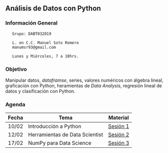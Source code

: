 ## Análisis de Datos con Python

### Información General

```
   Grupo: DABT032019

   L. en C.C. Manuel Soto Romero
   manumsr93@gmail.com

   Lunes y Miércoles, 7 a 10hrs.
```

### Objetivo

Manipular datos, *dataframse*, series, valores numéricos con álgebra lineal, graficación con Python, heramientas de *Data Analysis*, regresión lineal de datos y clasificación con Python.

### Agenda

| Fecha | Tema                                             | Material |
|-------|--------------------------------------------------|----------|
| 10/02 | Introducción a Python                            | [Sesión 1](Sesion-01/Readme.md) |
| 12/02 | Herramientas de Data Scientist                   | [Sesión 2](Sesion-02/Readme.md) |
| 17/02 | NumPy para Data Science                          | [Sesión 3](Sesion-03/Readme.md) |
